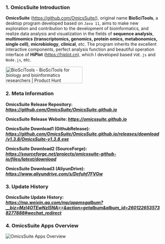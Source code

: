 ### 1. OmicsSuite Introduction
**OmicsSuite** (https://github.com/OmicsSuite/), original name **BioSciTools**, a desktop program developed based on `Java 11`, aims to make new exploration and contribution to the development of bioinformatics, and realize data analysis and visualization in the fields of **sequence analysis**, **multimomics (transcriptomics, genomics, protein omics, metabonomics, single cell)**, **microbiology**, **clinical**, etc. The program inherits the excellent interactive components, perfect analysis function and beautiful operation interface of **HiPlot** (https://hiplot.cn), which I developed based `VUE.js` and `Node.js`, etc.

<a href="https://www.producthunt.com/posts/bioscitools?utm_source=badge-featured&utm_medium=badge&utm_souce=badge-bioscitools" target="_blank">
<img src="https://api.producthunt.com/widgets/embed-image/v1/featured.svg?post_id=386938&theme=light" alt="BioSciTools - BioSciTools&#0032;for&#0032;biology&#0032;and&#0032;bioinformatics&#0032;researchers | Product Hunt" style="width: 250px; height: 54px;" width="250" height="54" />
</a>

### 2. Meta Information
**OmicsSuite Release Repository: _https://github.com/OmicsSuite/OmicsSuite.github.io_**

**OmicsSuite Release Website: _https://omicssuite.github.io_**

**OmicsSuite Download1 (GithubRelease): _https://github.com/OmicsSuite/OmicsSuite.github.io/releases/download/v1.3.8/OmicsSuite-v1.3.8.exe_**

**OmicsSuite Download2 (SourceForge): _https://sourceforge.net/projects/omicssuite-github-io/files/latest/download_**

**OmicsSuite Download3 (AliyunDrive): _https://www.aliyundrive.com/s/Defuhf7FVGw_**

### 3. Update History
**OmicsSuite Update History: _https://mp.weixin.qq.com/mp/appmsgalbum?__biz=MzI4OTEwNzI5NA==&action=getalbum&album_id=2601226535738277888#wechat_redirect_**

### 4. OmicsSuite Apps Overview
![OmicsSuite Apps Overview](https://mmbiz.qpic.cn/mmbiz_png/2kzTYj03uPChs9VVPiakP6YIAfLqSIWTKj2n5KWHEsVXhep3cibA8IvyFv1ZgmiakBSIbpyxgA3ILZl7Wv04ybxPQ/640?wx_fmt=png&wxfrom=5&wx_lazy=1&wx_co=1)
